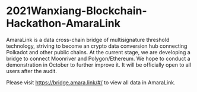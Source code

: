 # 2021Wanxiang-Blockchain-Hackathon-AmaraLink

AmaraLink is a data cross-chain bridge of multisignature threshold technology, striving to become an crypto data conversion hub connecting Polkadot and other public chains. 
At the current stage, we are developing a bridge to connect Moonriver and Polygon/Ethereum. We hope to conduct a demonstration in October to further improve it. 
It will be officially open to all users after the audit.

Please visit https://bridge.amara.link/#/ to view all data in AmaraLink.
